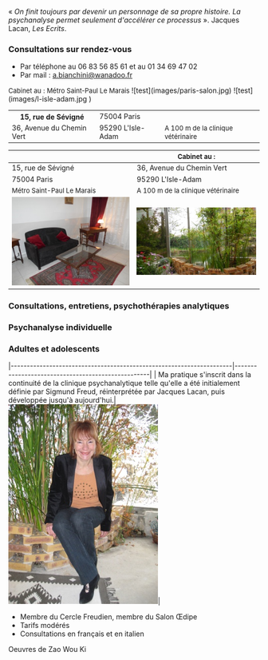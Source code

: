 « *On finit toujours par devenir un personnage de sa propre histoire. La psychanalyse permet seulement d'accélérer ce processus* ». Jacques Lacan, *Les Ecrits*.

<div id='rdv'>
<h3>Consultations sur rendez-vous</h3>
<ul>
<li>Par téléphone  au 06 83 56 85 61 et au 01 34 69 47 02</li>
<li>Par mail : <a href="mailto:a.bianchini@wanadoo.fr">a.bianchini@wanadoo.fr</a></li>
</ul>
</div>

<table tableau1>
	<tr>
	<font size="2pt"> Cabinet au : </font>
		<th>15, rue de Sévigné</th>
		<td>75004 Paris</td> <FONT size="2pt">Métro Saint-Paul Le Marais </FONT>![test](images/paris-salon.jpg)
	</tr>
	<tr>
		<td>36, Avenue du Chemin Vert</td> 
		<td>95290 L'Isle-Adam</td>
		<td><FONT size="2pt"> A 100 m de la clinique vétérinaire</FONT> </td> ![test](images/l-isle-adam.jpg )
	</tr>
</table>


|           | <FONT size="2pt"> Cabinet au :   </FONT>  |
|----------------------------------------------------|-----------------|
|15, rue de Sévigné 				     | 36, Avenue du Chemin Vert |
| 75004 Paris                                        | 95290 L'Isle-Adam|
| <FONT size="2pt"> Métro Saint-Paul Le Marais   </FONT>     |   <FONT size="2pt"> A 100 m de la clinique vétérinaire   </FONT>  |
|![test](images/paris-salon.jpg )                  |  ![test](images/l-isle-adam.jpg )|



### Consultations, entretiens, psychothérapies analytiques

### Psychanalyse individuelle

### Adultes et adolescents



|---------------------------------------------------------------------|---------------------------------------------------|
| Ma pratique s'inscrit dans la continuité de la clinique psychanalytique telle qu'elle a été initialement définie par Sigmund Freud, réinterprétée par Jacques Lacan, puis développée jusqu'à aujourd'hui.|  ![test](images/annik.jpg )|

	
- Membre du Cercle Freudien, membre du Salon Œdipe
- Tarifs modérés
- Consultations en français et en italien 

Oeuvres de Zao Wou Ki
